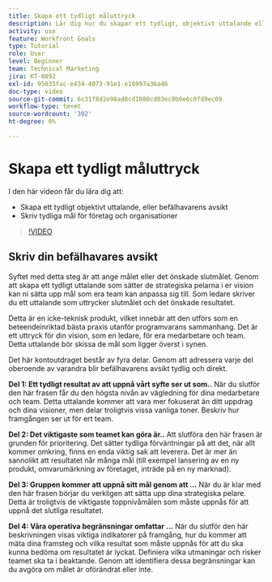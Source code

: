 ```yaml
---
title: Skapa ett tydligt måluttryck
description: Lär dig hur du skapar ett tydligt, objektivt uttalande eller befälhavarens avsikt och skriver tydliga mål för företag eller organisationer.
activity: use
feature: Workfront Goals
type: Tutorial
role: User
level: Beginner
team: Technical Marketing
jira: KT-8892
exl-id: 95035fac-e434-4073-91e1-e16997a36a46
doc-type: video
source-git-commit: 6c31f8d2e98ad8cd1880cd03ec0b0e6c0fd9ec09
workflow-type: tm+mt
source-wordcount: '392'
ht-degree: 0%

---
```


# Skapa ett tydligt måluttryck

I den här videon får du lära dig att:

* Skapa ett tydligt objektivt uttalande, eller befälhavarens avsikt
* Skriv tydliga mål för företag och organisationer

>[!VIDEO](https://video.tv.adobe.com/v/335186/?quality=12&learn=on)

<!--
Your turn graphic
-->

## Skriv din befälhavares avsikt

Syftet med detta steg är att ange målet eller det önskade slutmålet. Genom att skapa ett tydligt uttalande som sätter de strategiska pelarna i er vision kan ni sätta upp mål som era team kan anpassa sig till. Som ledare skriver du ett uttalande som uttrycker slutmålet och det önskade resultatet.

Detta är en icke-teknisk produkt, vilket innebär att den utförs som en beteendeinriktad bästa praxis utanför programvarans sammanhang. Det är ett uttryck för din vision, som en ledare, för era medarbetare och team. Detta uttalande bör skissa de mål som ligger överst i synen.

Det här kontoutdraget består av fyra delar. Genom att adressera varje del oberoende av varandra blir befälhavarens avsikt tydlig och direkt.

**Del 1: Ett tydligt resultat av att uppnå vårt syfte ser ut som..**
När du slutför den här frasen får du den högsta nivån av vägledning för dina medarbetare och team. Detta uttalande kommer att vara mer fokuserat än ditt uppdrag och dina visioner, men delar troligtvis vissa vanliga toner. Beskriv hur framgången ser ut för ert team.

**Del 2: Det viktigaste som teamet kan göra är..**
Att slutföra den här frasen är grunden för prioritering. Det sätter tydliga förväntningar på att det, när allt kommer omkring, finns en enda viktig sak att leverera. Det är mer än sannolikt att resultatet når många mål (till exempel lansering av en ny produkt, omvarumärkning av företaget, inträde på en ny marknad).

**Del 3: Gruppen kommer att uppnå sitt mål genom att ...**
När du är klar med den här frasen börjar du verkligen att sätta upp dina strategiska pelare. Detta är troligtvis de viktigaste toppnivåmålen som måste uppnås för att uppnå det slutliga resultatet.

**Del 4: Våra operativa begränsningar omfattar ...**
När du slutför den här beskrivningen visas viktiga indikatorer på framgång, hur du kommer att mäta dina framsteg och vilka resultat som måste uppnås för att du ska kunna bedöma om resultatet är lyckat. Definiera vilka utmaningar och risker teamet ska ta i beaktande. Genom att identifiera dessa begränsningar kan du avgöra om målet är oförändrat eller inte.
